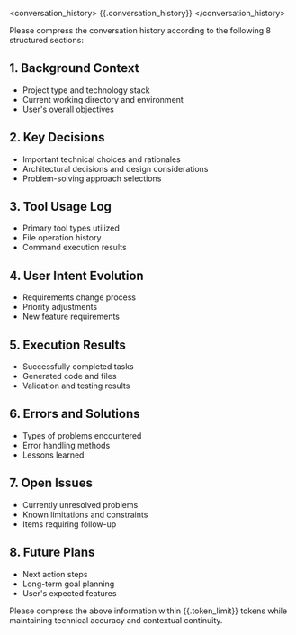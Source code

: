 <conversation_history>
{{.conversation_history}}
</conversation_history>

Please compress the conversation history according to the following 8 structured sections:

## 1. Background Context
- Project type and technology stack
- Current working directory and environment
- User's overall objectives

## 2. Key Decisions
- Important technical choices and rationales
- Architectural decisions and design considerations
- Problem-solving approach selections

## 3. Tool Usage Log
- Primary tool types utilized
- File operation history
- Command execution results

## 4. User Intent Evolution
- Requirements change process
- Priority adjustments
- New feature requirements

## 5. Execution Results
- Successfully completed tasks
- Generated code and files
- Validation and testing results

## 6. Errors and Solutions
- Types of problems encountered
- Error handling methods
- Lessons learned

## 7. Open Issues
- Currently unresolved problems
- Known limitations and constraints
- Items requiring follow-up

## 8. Future Plans
- Next action steps
- Long-term goal planning
- User's expected features

Please compress the above information within {{.token_limit}} tokens while maintaining technical accuracy and contextual continuity.
